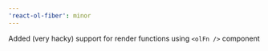 ```yaml
---
'react-ol-fiber': minor
---
```


Added (very hacky) support for render functions using `<olFn />` component
